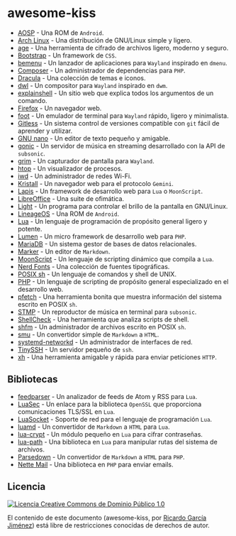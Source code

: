 # awesome-kiss

* [AOSP](https://github.com/phhusson/treble_experimentations) - Una ROM de `Android`.
* [Arch Linux](https://archlinux.org/) - Una distribución de GNU/Linux simple y ligero.
* [age](https://github.com/FiloSottile/age) - Una herramienta de cifrado de archivos ligero, moderno y seguro. 
* [Bootstrap](https://getbootstrap.com/) - Un framework de `CSS`.
* [bemenu](https://github.com/Cloudef/bemenu) - Un lanzador de aplicaciones para `Wayland` inspirado en `dmenu`.
* [Composer](https://getcomposer.org/) - Un administrador de dependencias para `PHP`.
* [Dracula](https://draculatheme.com/) - Una colección de temas e iconos.
* [dwl](https://github.com/djpohly/dwl) - Un compositor para `Wayland` inspirado en `dwm`.
* [explainshell](https://explainshell.com/) - Un sitio web que explica todos los argumentos de un comando.
* [Firefox](https://www.mozilla.org/) - Un navegador web.
* [foot](https://codeberg.org/dnkl/foot) - Un emulador de terminal para `Wayland` rápido, ligero y minimalista.
* [Gitless](https://github.com/goldstar611/gitless) - Un sistema control de versiones compatible con `git` fácil de aprender y utilizar.
* [GNU nano](https://www.nano-editor.org/) - Un editor de texto pequeño y amigable.
* [gonic](https://github.com/sentriz/gonic) - Un servidor de música en streaming desarrollado con la API de `subsonic`.
* [grim](https://github.com/emersion/grim) - Un capturador de pantalla para `Wayland`.
* [htop](https://htop.dev/) - Un visualizador de procesos.
* [iwd](https://iwd.wiki.kernel.org/) - Un administrador de redes Wi-Fi.
* [Kristall](https://github.com/MasterQ32/kristall) - Un navegador web para el protocolo `Gemini`.
* [Lapis](https://leafo.net/lapis/) - Un framework de desarrollo web para `Lua` o `MoonScript`.
* [LibreOffice](https://es.libreoffice.org/) - Una suite de ofimática.
* [Light](https://github.com/haikarainen/light) - Un programa para controlar el brillo de la pantalla en GNU/Linux.
* [LineageOS](https://sourceforge.net/projects/andyyan-gsi/) - Una ROM de `Android`.
* [Lua](https://www.lua.org) - Un lenguaje de programación de propósito general ligero y potente.
* [Lumen](https://lumen.laravel.com/docs/) - Un micro framework de desarrollo web para `PHP`.
* [MariaDB](https://mariadb.org/) - Un sistema gestor de bases de datos relacionales.
* [Marker](https://github.com/fabiocolacio/Marker) - Un editor de `Markdown`.
* [MoonScript](https://github.com/leafo/moonscript) - Un lenguaje de scripting dinámico que compila a `Lua`.
* [Nerd Fonts](https://www.nerdfonts.com/) - Una colección de fuentes tipográficas.
* [POSIX sh](https://pubs.opengroup.org/onlinepubs/9699919799/utilities/contents.html) - Un lenguaje de comandos y shell de UNIX.
* [PHP](https://www.php.net/) - Un lenguaje de scripting de propósito general especializado en el desarrollo web.
* [pfetch](https://github.com/dylanaraps/pfetch) - Una herramienta bonita que muestra información del sistema escrito en POSIX `sh`.
* [STMP](https://github.com/wildeyedskies/stmp) - Un reproductor de música en terminal para `subsonic`.
* [ShellCheck](https://github.com/koalaman/shellcheck) - Una herramienta que analiza scripts de shell.
* [shfm](https://github.com/dylanaraps/shfm) - Un administrador de archivos escrito en POSIX `sh`.
* [smu](https://github.com/Gottox/smu) - Un convertidor simple de `Markdown` a `HTML`.
* [systemd-networkd](https://wiki.archlinux.org/title/systemd-networkd) - Un administrador de interfaces de red.
* [TinySSH](https://github.com/janmojzis/tinyssh) - Un servidor pequeño de `ssh`.
* [xh](https://github.com/ducaale/xh) - Una herramienta amigable y rápida para enviar peticiones `HTTP`.

## Bibliotecas

* [feedparser](https://github.com/slact/lua-feedparser) - Un analizador de feeds de Atom y RSS para `Lua`.
* [LuaSec](https://github.com/brunoos/luasec) - Un enlace para la biblioteca `OpenSSL` que proporciona comunicaciones TLS/SSL en `Lua`.
* [LuaSocket](https://github.com/lunarmodules/luasocket) - Soporte de red para el lenguaje de programación `Lua`.
* [luamd](https://github.com/bakpakin/luamd) - Un convertidor de `Markdown` a `HTML` para `Lua`.
* [lua-crypt](https://github.com/jprjr/lua-crypt) - Un módulo pequeño en `Lua` para cifrar contraseñas.
* [lua-path](https://github.com/moteus/lua-path) - Una biblioteca en `Lua` para manipular rutas del sistema de archivos.
* [Parsedown](https://github.com/erusev/parsedown) - Un convertidor de `Markdown` a `HTML` para `PHP`.
* [Nette Mail](https://doc.nette.org/en/mail) - Una biblioteca en `PHP` para enviar emails.

## Licencia

[![Licencia Creative Commons de Dominio Público 1.0](http://i.creativecommons.org/p/zero/1.0/88x31.png)](https://creativecommons.org/publicdomain/mark/1.0/deed.es)

El contenido de este documento (awesome-kiss, por [Ricardo García Jiménez](https://github.com/ricardogj08/awesome-kiss)) está libre de restricciones conocidas de derechos de autor.
